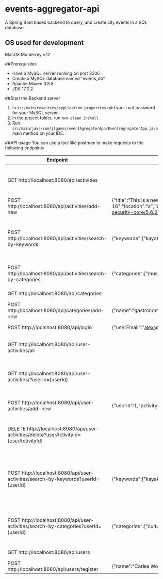 # events-aggregator-api
A Spring Boot based backend to query, and create city events in a SQL database
## OS used for development
MacOS Monterrey v.12

##Prerequisites
* Have a MySQL server running on port 3306
* Create a MySQL database named "events_db"
* Apache Maven 3.8.5
* JDK 17.0.2

##Start the Backend server
1. In `src/main/resources/application.properties` add your root password for your MySQL server.
2. In the project folder, run `mvn clean install`.
3. Run `src/main/java/com/jlgamez/eventAgregatorApp/EventsAgregatorApp.java` main method on your IDE.

##API usage
You can use a tool like postman to make requests to the following endpoints

| Endpoint                                                                                | Body example (if needed)                                                                                                                                                                                                                              | Description                                                                          |
|-----------------------------------------------------------------------------------------|-------------------------------------------------------------------------------------------------------------------------------------------------------------------------------------------------------------------------------------------------------|--------------------------------------------------------------------------------------|
| GET http://localhost:8080/api/activities                                                |                                                                                                                                                                                                                                                       | Returns a list with all activities in the database                                   |
| POST http://localhost:8080/api/activities/add-new                                       | {"title":"This is a new activity title","description":"Enjoy this activity description","date":"2022-04-16","location":"a","bookingLink":"https://mvnrepository.com/artifact/org.springframework.security/spring-security-core/5.6.2","categoryId":3} | Saves a new activity                                                                 |
| POST http://localhost:8080/api/activities/search-by-keywords                            | {"keywords":["kayaking","picasso"]}                                                                                                                                                                                                                   | Filters activities by their keywords (checked against their titles)                  |
| POST http://localhost:8080/api/activities/search-by-categories                          | {"categories":["music"]}                                                                                                                                                                                                                              | Filters activities by their categories                                               |
| GET http://localhost:8080/api/categories                                                |                                                                                                                                                                                                                                                       | Returns all categories                                                               |
| POST http://localhost:8080/api/categories/add-new                                       | {"name":"gastronomy"}                                                                                                                                                                                                                                 | Adds a new category                                                                  |
| POST http://localhost:8080/api/login                                                    | {"userEmail":"alex@email.com","password":"passwd"}                                                                                                                                                                                                    | Logs a user in                                                                       |
| GET http://localhost:8080/api/user-activities/all                                       |                                                                                                                                                                                                                                                       | Returns all activities saved for every user                                          |
| GET http://localhost:8080/api/user-activities/?userId={userId}                          |                                                                                                                                                                                                                                                       | Returns all activities saved for a specific user                                     |
| POST http://localhost:8080/api/user-activities/add-new                                  | {"userId":1,"activityId":6}                                                                                                                                                                                                                           | Saves one activity for a specific user                                               |
| DELETE http://localhost:8080/api/user-activities/delete?userActivityId={userActivityId} |                                                                                                                                                                                                                                                       | Deletes a registry of an activity saved for a user                                   |
| POST http://localhost:8080/api/user-activities/search-by-keywords?userId={userId}       | {"keywords":["kayaking","picasso"]}                                                                                                                                                                                                                   | Filters activities saved for a user by their keywords (checked against their titles) |
| POST http://localhost:8080/api/user-activities/search-by-categories?userId={userId}     | {"categories":["culture","outdoors"]}                                                                                                                                                                                                                 | Filters activities saved for a user by their categories                              |
| GET http://localhost:8080/api/users                                                     |                                                                                                                                                                                                                                                       | Returns all users                                                                    |
| POST http://localhost:8080/api/users/register                                           | {"name":"Carles Wong","email":"cwong@email.com","password":"1234"}                                                                                                                                                                                    | Registers a new user                                                                 |



